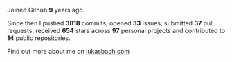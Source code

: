 Joined Github **9** years ago.

Since then I pushed **3818** commits, opened **33** issues, submitted **37** pull requests, received **654** stars across **97** personal projects and contributed to **14** public repositories.

Find out more about me on [lukasbach.com](https://lukasbach.com)

